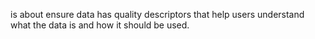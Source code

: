 is about ensure data has quality descriptors that help users understand what the data is and how it should be used.
